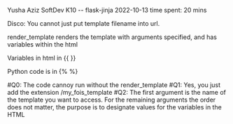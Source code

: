 Yusha Aziz
SoftDev
K10 -- flask-jinja
2022-10-13
time spent: 20 mins

Disco:
You cannot just put template filename into url.

render_template renders the template with arguments specified, and has variables within the html

Variables in html in {{ }}

Python code is in {% %}

#Q0: The code cannoy run without the render_template
#Q1: Yes, you just add the extension /my_fois_template
#Q2: The first argument is the name of the template you want to access. 
     For the remaining arguments the order does not matter, the purpose is to designate values for the variables in the HTML